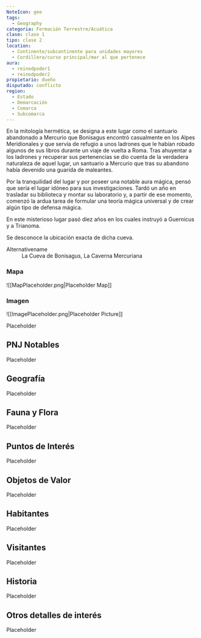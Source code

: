 ```yaml
---
NoteIcon: geo
tags:
  - Geography 
categoria: Formación Terrestre/Acuática
clase: clase 1
tipo: clase 2
location: 
  - Continente/subcontinente para unidades mayores
  - Cordillera/curso principal/mar al que pertenece 
aura:
  - reinodpoder1
  - reinodpoder2
propietario: dueño
disputado: conflicto
region:
  - Estado 
  - Demarcación
  - Comarca
  - Subcomarca
---
```





 <section class="wa-section main-content"><p>En la mitología hermética, se designa a este lugar como el santuario abandonado a Mercurio que Bonisagus encontró casualmente en los Alpes Meridionales y que servía de refugio a unos ladrones que le habían robado algunos de sus libros durante un viaje de vuelta a Roma. Tras ahuyentar a los ladrones y recuperar sus pertenencias se dio cuenta de la verdadera naturaleza de aquel lugar, un santuario a Mercurio que tras su abandono había devenido una guarida de maleantes. 
</p>
<p>
Por la tranquilidad del lugar y por poseer una notable aura mágica, pensó que sería el lugar idóneo para sus investigaciones. Tardó un año en trasladar su biblioteca y montar su laboratorio y, a partir de ese momento, comenzó la ardua tarea de formular una teoría mágica universal y de crear algún tipo de defensa mágica. 
</p>
<p>
En este misterioso lugar pasó diez años en los cuales instruyó a Guernicus y a Trianoma. 
</p>
<p>
Se desconoce la ubicación exacta de dicha cueva.</p></section>  <section data-section-id="alternativename" class="wa-section public"><dl><dt>Alternativename</dt><dd>La Cueva de Bonisagus, La Caverna Mercuriana</dd></dl></section>   

### Mapa
![[MapPlaceholder.png|Placeholder Map]]

### Imagen
![[ImagePlaceholder.png|Placeholder Picture]]

Placeholder

## PNJ Notables
Placeholder

## Geografía
Placeholder

## Fauna y Flora
Placeholder

## Puntos de Interés
Placeholder

## Objetos de Valor
Placeholder

## Habitantes
Placeholder

## Visitantes
Placeholder

## Historia
Placeholder

## Otros detalles de interés
Placeholder


